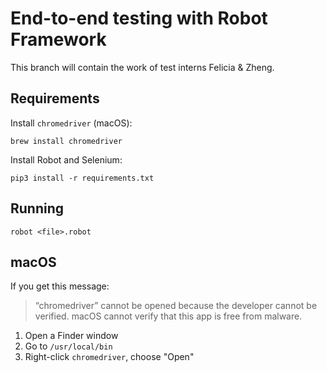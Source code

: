 # End-to-end testing with Robot Framework

This branch will contain the work of test interns Felicia & Zheng.

## Requirements

Install `chromedriver` (macOS):

```
brew install chromedriver
```

Install Robot and Selenium:

```
pip3 install -r requirements.txt
```

## Running

```
robot <file>.robot
```

## macOS

If you get this message:

> “chromedriver” cannot be opened because the developer cannot be verified.
> macOS cannot verify that this app is free from malware.

1. Open a Finder window
2. Go to `/usr/local/bin`
3. Right-click `chromedriver`, choose "Open"
